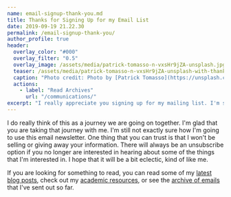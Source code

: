 ```yaml
---
name: email-signup-thank-you.md
title: Thanks for Signing Up for my Email List
date: 2019-09-19 21.22.30
permalink: /email-signup-thank-you/
author_profile: true
header:
  overlay_color: "#000"
  overlay_filter: "0.5"
  overlay_image: /assets/media/patrick-tomasso-n-vxsHr9jZA-unsplash.jpg
  teaser: /assets/media/patrick-tomasso-n-vxsHr9jZA-unsplash-with-thank-you-500x300.png
  caption: "Photo credit: Photo by [Patrick Tomasso](https://unsplash.com/@impatrickt) on [Unsplash](https://unsplash.com/photos/n-vxsHr9jZA)"
  actions:
    - label: "Read Archives"
      url: "/communications/"
excerpt: "I really appreciate you signing up for my mailing list. I'm still figuring out a bit of what exactly it is going to be, where I am going in the future. Here is to us figuring out the future together! You can also read the previous emails that I have sent out."
---
```


I do really think of this as a journey we are going on together. I'm glad that you are taking that journey with me. I'm still not exactly sure how I'm going to use this email newsletter. One thing that you can trust is that I won't be selling or giving away your information. There will always be an unsubscribe option if you no longer are interested in hearing about some of the things that I'm interested in. I hope that it will be a bit eclectic, kind of like me. 

If you are looking for something to read, you can read some of my [latest blog posts](/blog/), check out my [academic resources](/resources/), or see the [archive of emails](/communications/) that I've sent out so far.